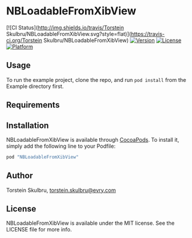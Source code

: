 # NBLoadableFromXibView

[![CI Status](http://img.shields.io/travis/Torstein Skulbru/NBLoadableFromXibView.svg?style=flat)](https://travis-ci.org/Torstein Skulbru/NBLoadableFromXibView)
[![Version](https://img.shields.io/cocoapods/v/NBLoadableFromXibView.svg?style=flat)](http://cocoapods.org/pods/NBLoadableFromXibView)
[![License](https://img.shields.io/cocoapods/l/NBLoadableFromXibView.svg?style=flat)](http://cocoapods.org/pods/NBLoadableFromXibView)
[![Platform](https://img.shields.io/cocoapods/p/NBLoadableFromXibView.svg?style=flat)](http://cocoapods.org/pods/NBLoadableFromXibView)

## Usage

To run the example project, clone the repo, and run `pod install` from the Example directory first.

## Requirements

## Installation

NBLoadableFromXibView is available through [CocoaPods](http://cocoapods.org). To install
it, simply add the following line to your Podfile:

```ruby
pod "NBLoadableFromXibView"
```

## Author

Torstein Skulbru, torstein.skulbru@evry.com

## License

NBLoadableFromXibView is available under the MIT license. See the LICENSE file for more info.
